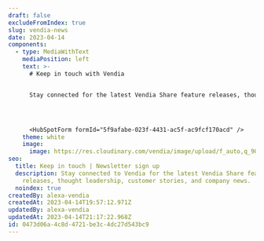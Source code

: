 ```yaml
---
draft: false
excludeFromIndex: true
slug: vendia-news
date: 2023-04-14
components:
  - type: MediaWithText
    mediaPosition: left
    text: >-
      # Keep in touch with Vendia


      Stay connected for the latest Vendia Share feature releases, thought leadership, customer stories, and company news.




      <HubSpotForm formId="5f9afabe-023f-4431-ac5f-ac9fcf170acd" />
    theme: white
    image:
      image: https://res.cloudinary.com/vendia/image/upload/f_auto,q_90/v1671579983/Website/Iso/Rocket_huqunj.png
seo:
  title: Keep in touch | Newsletter sign up
  description: Stay connected to Vendia for the latest Vendia Share feature
    releases, thought leadership, customer stories, and company news.
  noindex: true
createdBy: alexa-vendia
createdAt: 2023-04-14T19:57:12.971Z
updatedBy: alexa-vendia
updatedAt: 2023-04-14T21:17:22.968Z
id: 0473d06a-4c8d-4721-be3c-4dc27d543bc9
---
```

